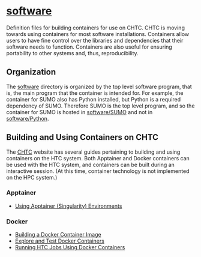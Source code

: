 # [software](software/)

Definition files for building containers for use on CHTC.
CHTC is moving towards using containers for most software installations. 
Containers allow users to have fine control over the libraries and dependencies that their software needs to function.
Containers are also useful for ensuring portability to other systems and, thus, reproducibility. 

## Organization

The [software](software/) directory is organized by the top level software program, that is, the main program that the container is intended for.
For example, the container for SUMO also has Python installed, but Python is a required dependency of SUMO.
Therefore SUMO is the top level program, and so the container for SUMO is hosted in [software/SUMO](software/SUMO/) and not in [software/Python](softare/Python/).

## Building and Using Containers on CHTC

The [CHTC](https://chtc.cs.wisc.edu) website has several guides pertaining to building and using containers on the HTC system.
Both Apptainer and Docker containers can be used with the HTC system, and containers can be built during an interactive session.
(At this time, container technology is not implemented on the HPC system.)

### Apptainer

* [Using Apptainer \(Singularity\) Environments](https://chtc.cs.wisc.edu/uw-research-computing/singularity-htc)

### Docker

* [Building a Docker Container Image](https://chtc.cs.wisc.edu/uw-research-computing/docker-build)
* [Explore and Test Docker Containers](https://chtc.cs.wisc.edu/uw-research-computing/docker-test)
* [Running HTC Jobs Using Docker Containers](https://chtc.cs.wisc.edu/uw-research-computing/docker-jobs)
